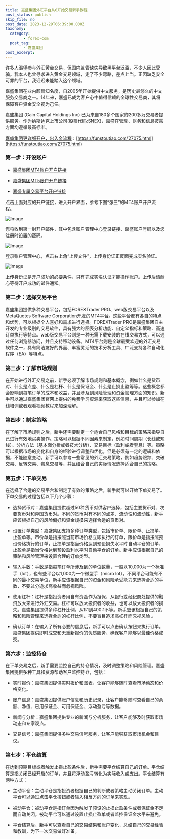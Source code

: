 ```yaml
---
title: 嘉盛集团外汇平台从0开始交易新手教程
post_status: publish
skip_file: no
post_date: 2023-12-29T06:39:00.000Z
taxonomy:
  category:
        - forex-com
  post_tag:
        - 嘉盛集团
post_excerpt: 
---
```

许多人渴望参与外汇黄金交易，但国内监管缺失导致黑平台泛滥，不少人因此受骗。我本人也曾寻求进入黄金交易领域，走了不少弯路，差点上当。正因缺乏安全可靠的平台，我迟迟未能踏入这个领域。

嘉盛集团在业内颇具知名度，自2005年开始提供中文服务，是历史最悠久的中文服务交易商之一。14年来，嘉盛已成为客户心中值得信赖的全球性交易商，其将保障客户资金安全视为己任。

嘉盛集团 (Gain Capital Holdings Inc) 已为来自180多个国家的200多万交易者提供服务。作为纳斯达克上市公司(股票代码:SNEX)，嘉盛在管理、财务和信息披露方面均遵循最高标准。

[嘉盛集团更详细开户，出入金流程](https://funstoutiao.com/27075.html)：[https://funstoutiao.com/27075.html](https://funstoutiao.com/27075.html)

### 第一步：开设账户

* [嘉盛集团MT4账户开户链接](https://s.ssgg.net/jsmt4)

* [嘉盛集团MT5账户开户链接](https://s.ssgg.net/jsmt5)

* [嘉盛专属交易平台开户链接](https://s.ssgg.net/js)

点击上面对应的开户链接，进入开户界面，参考下图“张三”的MT4账户开户流程。

![Image](https://prod-files-secure.s3.us-west-2.amazonaws.com/39ed1227-6d7d-4570-be36-9ccd4a2c4241/7a167aea-686b-400d-af59-4e18eb607a40/640.png?X-Amz-Algorithm=AWS4-HMAC-SHA256&X-Amz-Content-Sha256=UNSIGNED-PAYLOAD&X-Amz-Credential=ASIAZI2LB466YN5M6JWK%2F20250725%2Fus-west-2%2Fs3%2Faws4_request&X-Amz-Date=20250725T041308Z&X-Amz-Expires=3600&X-Amz-Security-Token=IQoJb3JpZ2luX2VjEBQaCXVzLXdlc3QtMiJHMEUCIA0lVdPNaUbT4s656vql7HY5Ubb6%2FRT0CIlLv0DQG4K%2BAiEAywka6vVzEEfrOoQLdLczYT7aTBDzTYF1FmEsM6oZls4q%2FwMIPRAAGgw2Mzc0MjMxODM4MDUiDNibkWAmEaXv0gmtvSrcAxgUAfpOVCiURShdzHQsFtFdn2uF2RqjqV6uV3%2BhjEE%2FTgOzw9b81ylRhOkmGr%2FL916iifS%2BmCa1BsyS0iqpFSU7chWlgmYWmNX%2Fddp3P3iIvcy6PKg7%2F8zq5BIiPUXMvgnEDedZfoKJWDqFUjtjB%2Bn260I843joMkdi%2FNpeOyQS6DBzbZ%2BqUYZmD0HRYW0lbjyInAdYPundPXYZGA0FOA%2BoYa5Qh4%2Bilzdnd8jqt9HlBiH4N5WnBhIZa6hQDJu8JTbZNupOGb5A59hUMl3DlO0VyJ3Iq31OH0ZoBS0uBfTu2%2FxDzas4R5K9rVoGNc3uIecLxDffptXsR2ZP9VeWJBvegBc5AP1n4VMTlx1E8MwvrL7qbHlwxdOfDsqJrwAU%2FZI%2BImXVH3ggWNJUp2CoSmICD4SHdRg0Te0D7tD1Rx7wbkuQCHnpXJWBP%2FpXLnx%2FyR1FGqbo2MPTyO15FQX8nAE2LChES%2Be4PKBTlXSJ2rF7n7qyQ9%2B6RUvVfUj6obGAw7x0glOUBgJbuL0km5D9evLXJjJ%2FFZARg3RflBfKVW9cL6W6EskuAvQZU8%2BQPtm89hb%2F1hT6OxHAkU4wz5FQfKj1YRxqfV3nEF3InJxqE5t4uVoHzYflnH2Hwn8CMP6BjMQGOqUBBhqhuE6jFFG275dBI8BTWts9tWEWNjD0iLFhomo%2BVC7jCK8OusEcPt%2BSp65OUPYDzNrNFw78557WWhE9IiSG44UczJSrffiLT6dIjjSd6AL8u2Y1BPy2XhUvRN1s%2FYNvN4NF3p2j3n%2B5%2FJXEZwU51ektd2%2FgQXra0woSEAVa%2BjzgOE%2BatJQeoLyVeJdxOroFfRL%2BzJAz8JyHYUS3pX%2BtEBcic6Kf&X-Amz-Signature=5753eeeda712df28252d4103cb1dcbce824e0bd7def41010143c24e4946a43df&X-Amz-SignedHeaders=host&x-amz-checksum-mode=ENABLED&x-id=GetObject)

您将收到第一封开户邮件，其中包含账户管理中心登录链接、嘉盛账户号码以及您注册时设置的密码。

![Image](https://prod-files-secure.s3.us-west-2.amazonaws.com/39ed1227-6d7d-4570-be36-9ccd4a2c4241/eaa1c6b3-2877-4284-a0e1-530e222c27fb/image.png?X-Amz-Algorithm=AWS4-HMAC-SHA256&X-Amz-Content-Sha256=UNSIGNED-PAYLOAD&X-Amz-Credential=ASIAZI2LB466YN5M6JWK%2F20250725%2Fus-west-2%2Fs3%2Faws4_request&X-Amz-Date=20250725T041308Z&X-Amz-Expires=3600&X-Amz-Security-Token=IQoJb3JpZ2luX2VjEBQaCXVzLXdlc3QtMiJHMEUCIA0lVdPNaUbT4s656vql7HY5Ubb6%2FRT0CIlLv0DQG4K%2BAiEAywka6vVzEEfrOoQLdLczYT7aTBDzTYF1FmEsM6oZls4q%2FwMIPRAAGgw2Mzc0MjMxODM4MDUiDNibkWAmEaXv0gmtvSrcAxgUAfpOVCiURShdzHQsFtFdn2uF2RqjqV6uV3%2BhjEE%2FTgOzw9b81ylRhOkmGr%2FL916iifS%2BmCa1BsyS0iqpFSU7chWlgmYWmNX%2Fddp3P3iIvcy6PKg7%2F8zq5BIiPUXMvgnEDedZfoKJWDqFUjtjB%2Bn260I843joMkdi%2FNpeOyQS6DBzbZ%2BqUYZmD0HRYW0lbjyInAdYPundPXYZGA0FOA%2BoYa5Qh4%2Bilzdnd8jqt9HlBiH4N5WnBhIZa6hQDJu8JTbZNupOGb5A59hUMl3DlO0VyJ3Iq31OH0ZoBS0uBfTu2%2FxDzas4R5K9rVoGNc3uIecLxDffptXsR2ZP9VeWJBvegBc5AP1n4VMTlx1E8MwvrL7qbHlwxdOfDsqJrwAU%2FZI%2BImXVH3ggWNJUp2CoSmICD4SHdRg0Te0D7tD1Rx7wbkuQCHnpXJWBP%2FpXLnx%2FyR1FGqbo2MPTyO15FQX8nAE2LChES%2Be4PKBTlXSJ2rF7n7qyQ9%2B6RUvVfUj6obGAw7x0glOUBgJbuL0km5D9evLXJjJ%2FFZARg3RflBfKVW9cL6W6EskuAvQZU8%2BQPtm89hb%2F1hT6OxHAkU4wz5FQfKj1YRxqfV3nEF3InJxqE5t4uVoHzYflnH2Hwn8CMP6BjMQGOqUBBhqhuE6jFFG275dBI8BTWts9tWEWNjD0iLFhomo%2BVC7jCK8OusEcPt%2BSp65OUPYDzNrNFw78557WWhE9IiSG44UczJSrffiLT6dIjjSd6AL8u2Y1BPy2XhUvRN1s%2FYNvN4NF3p2j3n%2B5%2FJXEZwU51ektd2%2FgQXra0woSEAVa%2BjzgOE%2BatJQeoLyVeJdxOroFfRL%2BzJAz8JyHYUS3pX%2BtEBcic6Kf&X-Amz-Signature=78ed06f6bf3715cce38ff41ec1d3243862601c563bdbaa1d6207b262a12d8119&X-Amz-SignedHeaders=host&x-amz-checksum-mode=ENABLED&x-id=GetObject)

登录账户管理中心，点击右上角“上传文件”，上传身份证正反面完成实名验证。

![Image](https://prod-files-secure.s3.us-west-2.amazonaws.com/39ed1227-6d7d-4570-be36-9ccd4a2c4241/54090639-09fc-46b4-a135-e0289f707147/image.png?X-Amz-Algorithm=AWS4-HMAC-SHA256&X-Amz-Content-Sha256=UNSIGNED-PAYLOAD&X-Amz-Credential=ASIAZI2LB466YN5M6JWK%2F20250725%2Fus-west-2%2Fs3%2Faws4_request&X-Amz-Date=20250725T041308Z&X-Amz-Expires=3600&X-Amz-Security-Token=IQoJb3JpZ2luX2VjEBQaCXVzLXdlc3QtMiJHMEUCIA0lVdPNaUbT4s656vql7HY5Ubb6%2FRT0CIlLv0DQG4K%2BAiEAywka6vVzEEfrOoQLdLczYT7aTBDzTYF1FmEsM6oZls4q%2FwMIPRAAGgw2Mzc0MjMxODM4MDUiDNibkWAmEaXv0gmtvSrcAxgUAfpOVCiURShdzHQsFtFdn2uF2RqjqV6uV3%2BhjEE%2FTgOzw9b81ylRhOkmGr%2FL916iifS%2BmCa1BsyS0iqpFSU7chWlgmYWmNX%2Fddp3P3iIvcy6PKg7%2F8zq5BIiPUXMvgnEDedZfoKJWDqFUjtjB%2Bn260I843joMkdi%2FNpeOyQS6DBzbZ%2BqUYZmD0HRYW0lbjyInAdYPundPXYZGA0FOA%2BoYa5Qh4%2Bilzdnd8jqt9HlBiH4N5WnBhIZa6hQDJu8JTbZNupOGb5A59hUMl3DlO0VyJ3Iq31OH0ZoBS0uBfTu2%2FxDzas4R5K9rVoGNc3uIecLxDffptXsR2ZP9VeWJBvegBc5AP1n4VMTlx1E8MwvrL7qbHlwxdOfDsqJrwAU%2FZI%2BImXVH3ggWNJUp2CoSmICD4SHdRg0Te0D7tD1Rx7wbkuQCHnpXJWBP%2FpXLnx%2FyR1FGqbo2MPTyO15FQX8nAE2LChES%2Be4PKBTlXSJ2rF7n7qyQ9%2B6RUvVfUj6obGAw7x0glOUBgJbuL0km5D9evLXJjJ%2FFZARg3RflBfKVW9cL6W6EskuAvQZU8%2BQPtm89hb%2F1hT6OxHAkU4wz5FQfKj1YRxqfV3nEF3InJxqE5t4uVoHzYflnH2Hwn8CMP6BjMQGOqUBBhqhuE6jFFG275dBI8BTWts9tWEWNjD0iLFhomo%2BVC7jCK8OusEcPt%2BSp65OUPYDzNrNFw78557WWhE9IiSG44UczJSrffiLT6dIjjSd6AL8u2Y1BPy2XhUvRN1s%2FYNvN4NF3p2j3n%2B5%2FJXEZwU51ektd2%2FgQXra0woSEAVa%2BjzgOE%2BatJQeoLyVeJdxOroFfRL%2BzJAz8JyHYUS3pX%2BtEBcic6Kf&X-Amz-Signature=9852fbc3cf419e9a25deab7865578795a1455f8b4d8e6d54539b959f066f9cfd&X-Amz-SignedHeaders=host&x-amz-checksum-mode=ENABLED&x-id=GetObject)

上传身份证是开户成功的必要条件，只有完成实名认证才能操作账户。上传后请耐心等待开户成功的邮件通知。

### 第二步：选择交易平台

嘉盛集团提供多种交易平台，包括FOREXTrader PRO、web版交易平台以及MetaQuotes Software Corporation开发的MT4平台。这些平台都有各自的特点和优势，可以根据个人喜好和需求进行选择。FOREXTrader PRO是嘉盛集团自主开发的专业级别的交易软件，具有强大的图表分析功能、自定义指标和策略、高速订单执行等特点。web版交易平台则是一种无需下载安装的在线交易方式，可以通过任何浏览器访问，并且支持移动设备。MT4平台则是全球最受欢迎的外汇交易软件之一，具有简洁友好的界面、丰富灵活的技术分析工具、广泛支持各种自动化程序（EA）等特点。

### 第三步：了解市场规则

在开始进行外汇交易之前，新手必须了解市场规则和基本概念，例如什么是货币对、什么是点差、什么是杠杆、什么是保证金、什么是止损止盈等等。这些概念都会影响到每笔订单的成本和收益，并且涉及到风险管理和资金管理方面的知识。新手可以通过嘉盛集团官网上提供的免费学习资源来获取这些信息，并且可以参加在线培训或者观看视频教程来加深理解。

### 第四步：制定策略

在了解了市场规则之后，新手还需要制定一个适合自己风格和目标的策略来指导自己进行有效地买卖操作。策略可以根据不同因素来制定，例如时间周期（长线或短线）、分析方法（基本面分析或者技术分析）、交易目标（盈利或者套息）等。策略可以根据市场的变化和自身的经验进行调整和优化，但是必须有一定的逻辑和依据，不能随意变动。新手可以参考一些常见的外汇交易策略，例如趋势跟踪、突破交易、反转交易、套息交易等，并且结合自己的实际情况选择适合自己的策略。

### 第五步：下单交易

在选择了合适的交易平台和制定了有效的策略之后，新手就可以开始下单交易了。下单交易的过程包括以下几个步骤：

* 选择货币对：嘉盛集团提供超过50种货币对供客户选择，包括主要货币对、次要货币对和异国货币对。不同的货币对有不同的点差、流动性和波动性，新手应该根据自己的风险偏好和资金规模来选择合适的货币对。

* 设置订单类型：嘉盛集团支持多种订单类型，包括市价单、限价单、止损单、止盈单等。市价单是指按照当前市场价格立即执行的订单，限价单是指按照预设价格执行的订单，止损单是指当价格达到预设损失水平时自动平仓的订单，止盈单是指当价格达到预设盈利水平时自动平仓的订单。新手应该根据自己的策略和风险管理来设置合理的订单类型。

* 输入手数：手数是指每笔订单所涉及到的单位数量，一般以10,000为一个标准手（lot），也有些平台以1,000为一个微型手（micro lot）。不同平台可能有不同的最小交易单位，新手应该根据自己的资金和风险承受能力来选择合适的手数，不要过分追求高收益而忽视风险。

* 使用杠杆：杠杆是指投资者用自有资金作为担保，从银行或经纪商处提供的融资放大来进行外汇交易。杠杆可以放大投资者的收益，也可以放大投资者的损失。嘉盛集团提供多种杠杆比例，从1:1到400:1不等。新手应该根据自己的策略和风险管理来选择合适的杠杆比例，不要盲目追求高杠杆而忽视风险 。

* 确认订单：在输入了所有必要的信息后，新手可以点击确认按钮来执行订单。嘉盛集团提供即时成交和无重新报价的优质服务，确保客户能够以最佳价格成交。

### 第六步：监控持仓

在下单交易之后，新手需要监控自己的持仓情况，及时调整策略和风险管理。嘉盛集团提供多种工具和资源帮助客户监控持仓，包括：

* 实时报价：嘉盛集团提供实时报价和图表，让客户能够随时查看市场动态和价格变化。

* 账户信息：嘉盛集团提供账户信息和历史记录，让客户能够随时查看自己的余额、净值、已用保证金、可用保证金、浮动盈亏等数据。

* 新闻与分析：嘉盛集团提供专业的新闻与分析服务，让客户能够及时获取市场动态和专家观点。

* 交易信号：嘉盛集团提供多种交易信号服务，让客户能够获取市场机会和建议。

### 第七步：平仓结算

在达到预期目标或者触发止损止盈条件后，新手需要平仓结算自己的订单。平仓结算是指关闭已经开启的订单，并且将浮动盈亏转化为实际收入或支出。平仓结算有两种方式：

* 主动平仓：主动平仓是指投资者根据自己的判断或者策略主动关闭订单。主动平仓可以通过点击平仓按钮或者输入相反方向的订单来实现。

* 被动平仓：被动平仓是指订单因为触发了预设的止损止盈条件或者保证金不足而自动关闭。被动平仓可以通过设置止损止盈单或者监控保证金水平来避免。

* 平仓结算后，新手可以查看自己的交易结果和账户变化，总结自己的交易经验和教训，为下一次交易做好准备。
